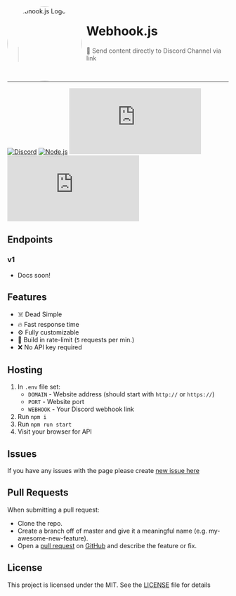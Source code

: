 <img width="170" height="170" align="left" style="float: left; margin: 0 10px 0 0; border-radius: 50%;" alt="Webhook.js Logo" src="https://media.discordapp.net/attachments/905722570286960650/916723119627075624/logo.png">

# Webhook.js

> 👾 Send content directly to Discord Channel via link 
<br>

---

[![Discord](https://img.shields.io/discord/666599184844980224?color=%2334D058&logo=discord&label=Discord&style=flat-square&logoColor=fff)](https://majobot.igorkowalczyk.repl.co/server)
[![Node.js](https://img.shields.io/github/workflow/status/igorkowalczyk/webhook.js/Node.js/master?style=flat-square&label=Node.js&logo=github&color=%2334D058)](https://majobot.igorkowalczyk.repl.co/)
[![GitHub License](https://img.shields.io/github/license/igorkowalczyk/webhook.js?style=flat-square&logo=github&label=License&color=%2334D058)](https://github.com/IgorKowalczyk/webhook.js)
[![Version](https://img.shields.io/github/package-json/v/igorkowalczyk/webhook.js?style=flat-square&logo=github&label=Version&color=%2334D058)](https://majobot.igorkowalczyk.repl.co/server)

## Endpoints

### v1
 * Docs soon!

## Features
- ☠️ Dead Simple
- 🔥 Fast response time
- ⚙️ Fully customizable
- 🧾 Build in rate-limit (`5` requests per min.)
- ❌ No API key required

## Hosting
1. In `.env` file set:
    * `DOMAIN` - Website address (should start with `http://` or `https://`)
    * `PORT` - Website port
    * `WEBHOOK` - Your Discord webhook link
2. Run `npm i`
3. Run `npm run start`
4. Visit your browser for API

## Issues
If you have any issues with the page please create [new issue here](https://github.com/igorkowalczyk/webhook.js/issues)

## Pull Requests
When submitting a pull request:
- Clone the repo.
- Create a branch off of master and give it a meaningful name (e.g. my-awesome-new-feature).
- Open a [pull request](https://github.com/igorkowalczyk/webhook.js/pulls) on [GitHub](https://github.com) and describe the feature or fix.

## License
This project is licensed under the MIT. See the [LICENSE](https://github.com/igorkowalczyk/webhook.js/blob/master/license.md) file for details
